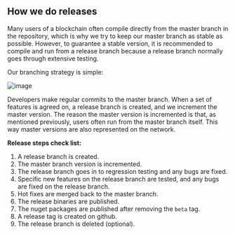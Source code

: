 ## How we do releases ##

Many users of a blockchain often compile directly from the master branch in the repository, which is why we try to keep our master branch as stable as possible.
However, to guarantee a stable version, it is recommended to compile and run from a release branch because a release branch normally goes through extensive testing.

Our branching strategy is simple:

![image](https://user-images.githubusercontent.com/7487930/53817018-8dcbde00-3f5c-11e9-853f-ff1a997c25cc.png)

Developers make regular commits to the master branch. When a set of features is agreed on, a release branch is created, and we increment the master version.
The reason the master version is incremented is that, as mentioned previously, users often run from the master branch itself. This way master versions are also represented on the network. 

**Release steps check list:**

1. A release branch is created.
2. The master branch version is incremented.
3. The release branch goes in to regression testing and any bugs are fixed.
4. Specific new features on the release branch are tested, and any bugs are fixed on the release branch.
5. Hot fixes are merged back to the master branch.
6. The release binaries are published.
7. The nuget packages are published after removing the `beta` tag.
8. A release tag is created on github.
9. The release branch is deleted (optional).

